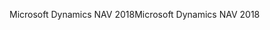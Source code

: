 <span data-ttu-id="05a16-101">Microsoft Dynamics NAV 2018</span><span class="sxs-lookup"><span data-stu-id="05a16-101">Microsoft Dynamics NAV 2018</span></span>